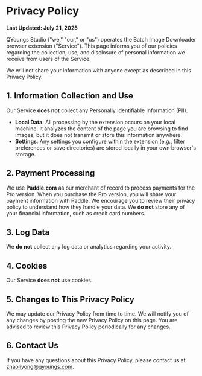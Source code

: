 
# Privacy Policy

**Last Updated: July 21, 2025**

QYoungs Studio ("we," "our," or "us") operates the Batch Image Downloader browser extension ("Service"). This page informs you of our policies regarding the collection, use, and disclosure of personal information we receive from users of the Service.

We will not share your information with anyone except as described in this Privacy Policy.

## 1. Information Collection and Use
Our Service **does not** collect any Personally Identifiable Information (PII).

- **Local Data**: All processing by the extension occurs on your local machine. It analyzes the content of the page you are browsing to find images, but it does not transmit or store this information anywhere.
- **Settings**: Any settings you configure within the extension (e.g., filter preferences or save directories) are stored locally in your own browser's storage.

## 2. Payment Processing
We use **Paddle.com** as our merchant of record to process payments for the Pro version. When you purchase the Pro version, you will share your payment information with Paddle. We encourage you to review their privacy policy to understand how they handle your data. We **do not** store any of your financial information, such as credit card numbers.

## 3. Log Data
We **do not** collect any log data or analytics regarding your activity.

## 4. Cookies
Our Service **does not** use cookies.

## 5. Changes to This Privacy Policy
We may update our Privacy Policy from time to time. We will notify you of any changes by posting the new Privacy Policy on this page. You are advised to review this Privacy Policy periodically for any changes.

## 6. Contact Us
If you have any questions about this Privacy Policy, please contact us at zhaoliyong@qyoungs.com.
